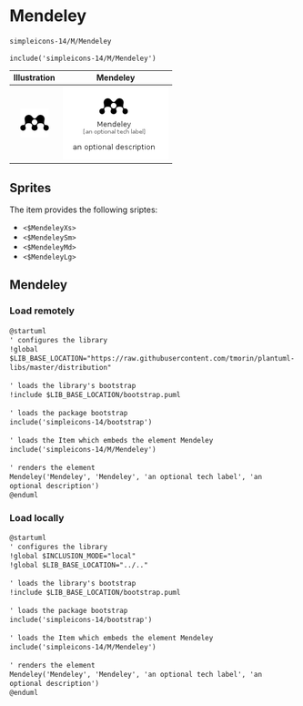 # Mendeley


```text
simpleicons-14/M/Mendeley
```

```text
include('simpleicons-14/M/Mendeley')
```



| Illustration | Mendeley |
| :---: | :---: |
| ![illustration for Illustration](../../simpleicons-14/M/Mendeley.png) | ![illustration for Mendeley](../../simpleicons-14/M/Mendeley.Local.png) |



## Sprites
The item provides the following sriptes:

- `<$MendeleyXs>`
- `<$MendeleySm>`
- `<$MendeleyMd>`
- `<$MendeleyLg>`





## Mendeley

### Load remotely
```plantuml
@startuml
' configures the library
!global $LIB_BASE_LOCATION="https://raw.githubusercontent.com/tmorin/plantuml-libs/master/distribution"

' loads the library's bootstrap
!include $LIB_BASE_LOCATION/bootstrap.puml

' loads the package bootstrap
include('simpleicons-14/bootstrap')

' loads the Item which embeds the element Mendeley
include('simpleicons-14/M/Mendeley')

' renders the element
Mendeley('Mendeley', 'Mendeley', 'an optional tech label', 'an optional description')
@enduml
```

### Load locally
```plantuml
@startuml
' configures the library
!global $INCLUSION_MODE="local"
!global $LIB_BASE_LOCATION="../.."

' loads the library's bootstrap
!include $LIB_BASE_LOCATION/bootstrap.puml

' loads the package bootstrap
include('simpleicons-14/bootstrap')

' loads the Item which embeds the element Mendeley
include('simpleicons-14/M/Mendeley')

' renders the element
Mendeley('Mendeley', 'Mendeley', 'an optional tech label', 'an optional description')
@enduml
```

